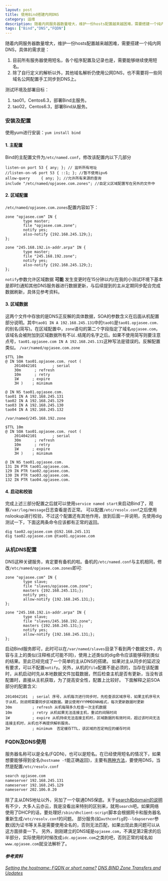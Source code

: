 ```yaml
---
layout: post
title: 使用Bind搭建内网DNS
category: 运维
description: 随着内网服务器数量增大，维护一份hosts配置越来越困难，需要搭建一个纯内网DNS。
tags: ["Bind","DNS","FQDN"]
---
```


随着内网服务器数量增大，维护一份hosts配置越来越困难，需要搭建一个纯内网DNS，具体的需求是：

1. 目前所有服务器使用短名，各个程序配置及记录也是，需要能够继续使用短名。
2. 除了自行定义的解析以外，其他域名解析仍使用公网DNS，也不需要将一些同域名公网配置手工同步到DNS上。

测试环境及部署目标：

1. tao01，Centos6.3，部署Bind主服务。
2. tao02，Centos6.3，部署Bind从服务。

### 安装及配置
使用yum进行安装：`yum install bind`
#### 1. 主配置
Bind的主配置文件为`/etc/named.conf`，修改该配置内以下几部分

```
listen-on port 53 { any; }; // 监听所有地址
//listen-on-v6 port 53 { ::1; }; //暂不使用ipv6
allow-query     { any; }; //允许所有来源的查询
include "/etc/named/opjasee.com.zones"; //自定义区域配置写在另外的文件中
```

#### 2. 区域配置
`/etc/named/opjasee.com.zones`配置内容如下：

```
zone "opjasee.com" IN {
        type master;
        file "opjasee.com.zone";
        notify yes;
        also-notify {192.168.245.129;};
};

zone "245.168.192.in-addr.arpa" IN {
        type master;
        file "245.168.192.zone";
        notify yes;
        also-notify {192.168.245.129;};
};
```

`notify`参数允许区域数据 **可能** 发生变更时在15分钟以内(在我的小测试环境下基本是即时)通知其他DNS服务器进行数据更新，与后续提到的主从定期同步配合完成数据刷新，具体见参考资料。

#### 3. 区域数据
这两个文件中存放的是DNS正反解的具体数据，SOA的参数含义在后面从机配置部分说明。其中`tao01 IN A 192.168.245.131`中的`tao01`是`tao01.opjasee.com.`的别名(简写)。在区域配置中，`zone`语句的第二个字段指定了域名`opjasee.com`，该域名会被附加到区域数据所有不以`.`结尾的名字之后。如果不使用简写则要注意点号，`tao01.opjasee.com IN A 192.168.245.131`这种写法是错误的。反解配置类似。
`/var/named/opjasee.com.zone`

```
$TTL 10m
@ IN SOA tao01.opjasee.com. root (
    2014042101       ; serial
    30m      ; refresh
    10m      ; retry
    1W      ; expire
    3H )    ; minimum

@ IN NS tao01.opjasee.com.
tao01 IN A 192.168.245.131
tao02 IN A 192.168.245.129
tao03 IN A 192.168.245.130
tao04 IN A 192.168.245.132
```

`/var/named/245.168.192.zone`

```
$TTL 10m
@ IN SOA tao01.opjasee.com. root (
    2014042101       ; serial
    30m      ; refresh
    10m      ; retry
    1W      ; expire
    3H )    ; minimum

@ IN NS tao01.opjasee.com.
131 IN PTR tao01.opjasee.com.
129 IN PTR tao02.opjasee.com.
130 IN PTR tao03.opjasee.com.
132 IN PTR tao04.opjasee.com.
```

#### 4. 启动和校验
完成上述三部分配置之后就可以使用`service named start`来启动Bind了，观察`/var/log/message`日志查看是否正常。
可以配置`/etc/resolv.conf`之后使用nslookup进行校验，不过这个配置还有其他作用，放到后面一并说明，先使用dig测试一下，下面这两条命令应该都有正常的返回。

```
dig tao02.opjasee.com @192.168.245.131
dig tao02.opjasee.com @tao01.opjasee.com
```

### 从机DNS配置
DNS这种关键服务，肯定要有备机的啦。备机的`/etc/named.conf`与主机相同，修改`/etc/named/opjasee.com.zones`即可:

```
zone "opjasee.com" IN {
        type slave;
        file "slaves/opjasee.com.zone";
        masters {192.168.245.131;};
        notify yes;
        allow-notify {192.168.245.131;};
};

zone "245.168.192.in-addr.arpa" IN {
        type slave;
        file "slaves/245.168.192.zone";
        masters {192.168.245.131;};
        notify yes;
        allow-notify {192.168.245.131;};
};
```

启动Bind服务即可，此时可以在`/var/named/slaves`目录下看到两个数据文件，内容与主上的类似(注释格式可能不同)，使用上述类似的dig命令应该能够得到类似的结果。至此已经完成了一个简单的主从DNS的搭建。
如果对主从同步的延迟没有要求，可以不配置`notify`。另外，从机的`file`配置不是必须的，当存在该配置时，从机启动时先从本地数据文件加载数据，然后检查主机是否有更新，当没有该配置时，直接从主机获取，为了提高安全性，配置上比较好。
下面解释之前SOA部分的配置含义:

```
2014042101  ; serial 序号，从机每次进行同步时，先检查该区域序号，如果主机序号大于从机，则说明需要同步区域数据。建议使用YYYMMDDNN格式，每次更新数据时更新
30m         ; refresh 从机每隔多久检查一次主机数据
10m         ; retry 从机如果无法连接主机，重试的间隔时间
1W          ; expire 从机持续无法连接主机时，区域数据的有效时间，超过该时间无法连接主机时，从机也不再提供解析服务。
3H          ; minimum  否定缓存TTL，该区域的否定响应的缓存时间
```

### FQDN及DNS使用
服务器名称可以是全名(FQDN)，也可以是短名。在已经使用短名的情况下，如果想要能够得到全名(`hostname -f`能正确返回)，主要有[两种方法][1]，要使用DNS，当然是配置`/etc/resolv.conf`

```sh
search opjasee.com
nameserver 192.168.245.131
nameserver 192.168.245.129
nameserver 202.106.0.20
```

除了主从DNS地址以外，另加了一个联通DNS保底。关于[search和domain的说明][2]有不少，大多人云亦云，我是没看出来特别的区别来，就用`search`吧。如果网络使用了DHCP的话，要处理好`/sbin/dhclient-script`脚本会根据网卡和服务器名重新生成`/etc/resolv.conf`的问题。
部分服务(如`authconfig`的`--ldapserver`参数)因为证书等关系是需要使用全名的，否则无法匹配，如果出现此类问题可以从这方面排查一下。
另外，刚刚建立的DNS域是`opjasee.com`，不满足第2需求的后半部分，实际使用的时候改成`idc.opjasee.com`之类的吧，否则正常的域名如`www.opjasee.com`就没法解析了。

[1]: http://my.oschina.net/jing31/blog/6613
[2]: http://blog.csdn.net/demo_deng/article/details/9629177

#### *参考资料*
*[Setting the hostname: FQDN or short name?](http://serverfault.com/questions/331936/setting-the-hostname-fqdn-or-short-name)*
*[DNS BIND Zone Transfers and Updates](http://www.zytrax.com/books/dns/ch7/xfer.html)*
